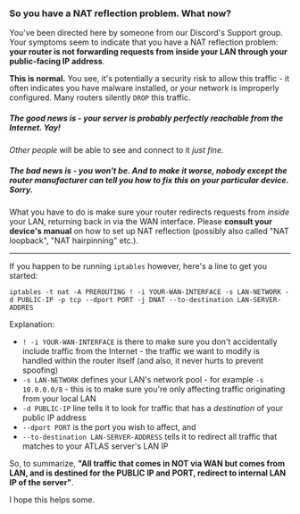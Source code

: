 ### So you have a NAT reflection problem. What now?
You've been directed here by someone from our Discord's Support group. Your symptoms seem to indicate that you have a NAT reflection problem: **your router is not forwarding requests from inside your LAN through your public-facing IP address**.

**This is normal.** You see, it's potentially a security risk to allow this traffic - it often indicates you have malware installed, or your network is improperly configured. Many routers silently `DROP` this traffic.

##### The good news is - your server is probably perfectly reachable from the Internet. Yay!
_Other people_  will be able to see and connect to it _just fine._

##### The bad news is - you won't be. And to make it worse, nobody except the router manufacturer can tell you how to fix this on _your particular device._ Sorry.

What you have to do is make sure your router redirects requests from _inside_  your LAN, returning back in via the WAN interface. Please **consult your device's manual** on how to set up NAT reflection (possibly also called "NAT loopback", "NAT hairpinning" etc.).

------------------------------------------
If you happen to be running `iptables` however, here's a line to get you started: 

`iptables -t nat -A PREROUTING ! -i YOUR-WAN-INTERFACE -s LAN-NETWORK -d PUBLIC-IP -p tcp --dport PORT -j DNAT --to-destination LAN-SERVER-ADDRES`

Explanation:
- `! -i YOUR-WAN-INTERFACE` is there to make sure you don't accidentally include traffic from the Internet - the traffic we want to modify is handled within the router itself (and also, it never hurts to prevent spoofing)
- `-s LAN-NETWORK` defines your LAN's network pool - for example `-s 10.0.0.0/8` - this is to make sure you're only affecting traffic originating from your local LAN
- `-d PUBLIC-IP` line tells it to look for traffic that has a _destination_  of your public IP address
- `--dport PORT` is the port you wish to affect, and
- `--to-destination LAN-SERVER-ADDRESS` tells it to redirect all traffic that matches to your ATLAS server's LAN IP

So, to summarize, **"All traffic that comes in NOT via WAN but comes from LAN, and is destined for the PUBLIC IP and PORT, redirect to internal LAN IP of the server"**.

I hope this helps some.
